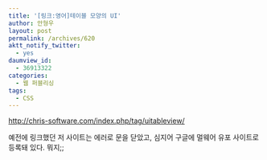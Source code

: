 ```yaml
---
title: '[링크:영어]테이블 모양의 UI'
author: 안형우
layout: post
permalink: /archives/620
aktt_notify_twitter:
  - yes
daumview_id:
  - 36913322
categories:
  - 웹 퍼블리싱
tags:
  - CSS
---
```

http://chris-software.com/index.php/tag/uitableview/

예전에 링크했던 저 사이트는 에러로 문을 닫았고, 심지어 구글에 멀웨어 유포 사이트로 등록돼 있다. 뭐지;;